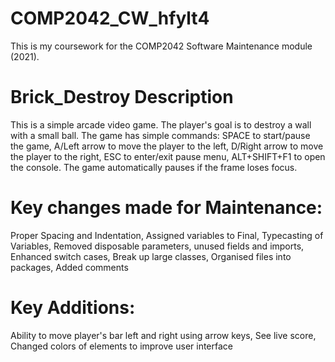 # COMP2042_CW_hfylt4
This is my coursework for the COMP2042 Software Maintenance module (2021).

# Brick_Destroy Description
This is a simple arcade video game.
The player's goal is to destroy a wall with a small ball.
The game has simple commands:
SPACE to start/pause the game,
A/Left arrow to move the player to the left,
D/Right arrow to move the player to the right,
ESC to enter/exit pause menu, 
ALT+SHIFT+F1 to open the console.
The game automatically pauses if the frame loses focus.

# Key changes made for Maintenance:
Proper Spacing and Indentation,
Assigned variables to Final,
Typecasting of Variables,
Removed disposable parameters, unused fields and imports,
Enhanced switch cases,
Break up large classes,
Organised files into packages,
Added comments

# Key Additions:
Ability to move player's bar left and right using arrow keys,
See live score,
Changed colors of elements to improve user interface